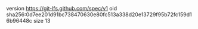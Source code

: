 version https://git-lfs.github.com/spec/v1
oid sha256:0d7ee201d91bc738470630e80fc513a338d20e13729f95b72fc159d16b96448c
size 13
